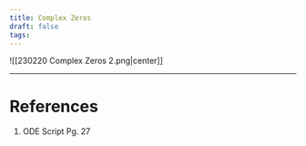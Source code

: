 ```yaml
---
title: Complex Zeros
draft: false
tags:
---
```

  
![[230220 Complex Zeros 2.png|center]]




---
# References
1. ODE Script Pg. 27